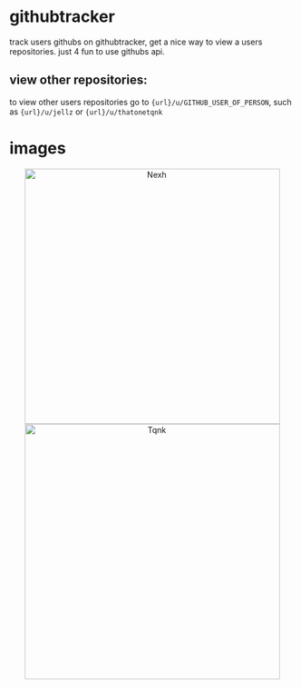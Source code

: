 # githubtracker
track users githubs on githubtracker, get a nice way to view a users repositories. just 4 fun to use githubs api.

## view other repositories:
to view other users repositories go to `{url}/u/GITHUB_USER_OF_PERSON`, such as `{url}/u/jellz` or `{url}/u/thatonetqnk`

# images

<p align="center">
    <img src="https://n-e-x-h.ga/i/t7tKhndIy.png" alt="Nexh" width="450">
    <br>
    <img src="https://n-e-x-h.ga/i/r4Ll6em1S.png" alt="Tqnk" width="450">
</p>
